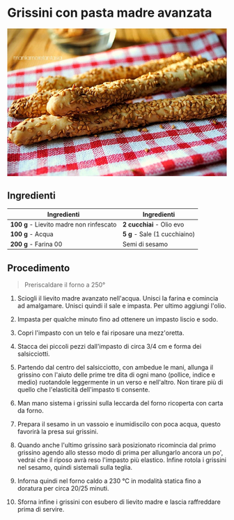# Grissini con pasta madre avanzata

![](../img/Grissini-con-pasta-madre-avanzata.webp)

## Ingredienti

| Ingredienti                  | Ingredienti             |
| ---------------------------- | ----------------------- |
| **100 g** - Lievito madre non rinfescato  | **2 cucchiai** - Olio evo |
| **100 g** - Acqua | **5 g** - Sale (1 cucchiaino) |
| **200 g** - Farina 00 | Semi di sesamo |

## Procedimento

> Preriscaldare il forno a 250°

1. Sciogli il lievito madre avanzato nell'acqua. Unisci la farina e comincia ad amalgamare. Unisci quindi il sale e impasta. Per ultimo aggiungi l'olio.

1. Impasta per qualche minuto fino ad ottenere un impasto liscio e sodo.

1. Copri l'impasto con un telo e fai riposare una mezz'oretta.

1. Stacca dei piccoli pezzi dall'impasto di circa 3/4 cm e forma dei salsicciotti.

1. Partendo dal centro del salsicciotto, con ambedue le mani, allunga il grissino con l'aiuto delle prime tre dita di ogni mano (pollice, indice e medio) ruotandole leggermente in un verso e nell'altro. Non tirare più di quello che l'elasticità dell'impasto ti consente.

1. Man mano sistema i grissini sulla leccarda del forno ricoperta con carta da forno.

1. Prepara il sesamo in un vassoio e inumidiscilo con poca acqua, questo favorirà la presa sui grissini.

1. Quando anche l'ultimo grissino sarà posizionato ricomincia dal primo grissino agendo allo stesso modo di prima per allungarlo ancora un po', vedrai che il riposo avrà reso l'impasto più elastico. Infine rotola i grissini nel sesamo, quindi sistemali sulla teglia.

1. Inforna quindi nel forno caldo a 230 °C in modalità statica fino a doratura per circa 20/25 minuti.

1. Sforna infine i grissini con esubero di lievito madre e lascia raffreddare prima di servire. 

